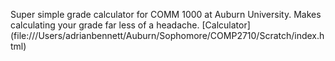 Super simple grade calculator for COMM 1000 at Auburn University. Makes calculating your grade far less of a headache.
[Calculator] (file:///Users/adrianbennett/Auburn/Sophomore/COMP2710/Scratch/index.html)
